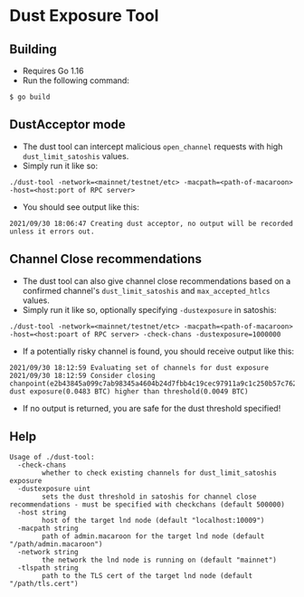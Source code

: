# Dust Exposure Tool

## Building
- Requires Go 1.16
- Run the following command:
```
$ go build
```

## DustAcceptor mode
- The dust tool can intercept malicious `open_channel` requests with high `dust_limit_satoshis` values.
- Simply run it like so:
```
./dust-tool -network=<mainnet/testnet/etc> -macpath=<path-of-macaroon> -host=<host:port of RPC server>
```
- You should see output like this:
```
2021/09/30 18:06:47 Creating dust acceptor, no output will be recorded unless it errors out.
```

## Channel Close recommendations
- The dust tool can also give channel close recommendations based on a confirmed channel's `dust_limit_satoshis` and `max_accepted_htlcs` values.
- Simply run it like so, optionally specifying `-dustexposure` in satoshis:
```
./dust-tool -network=<mainnet/testnet/etc> -macpath=<path-of-macaroon> -host=<host:poart of RPC server> -check-chans -dustexposure=1000000
```
- If a potentially risky channel is found, you should receive output like this:
```
2021/09/30 18:12:59 Evaluating set of channels for dust exposure
2021/09/30 18:12:59 Consider closing chanpoint(e2b43845a099c7ab98345a4604b24d7fbb4c19cec97911a9c1c250b57c762220:0), dust exposure(0.0483 BTC) higher than threshold(0.0049 BTC)
```
- If no output is returned, you are safe for the dust threshold specified!

## Help
```
Usage of ./dust-tool:
  -check-chans
        whether to check existing channels for dust_limit_satoshis exposure
  -dustexposure uint
        sets the dust threshold in satoshis for channel close recommendations - must be specified with checkchans (default 500000)
  -host string
        host of the target lnd node (default "localhost:10009")
  -macpath string
        path of admin.macaroon for the target lnd node (default "/path/admin.macaroon")
  -network string
        the network the lnd node is running on (default "mainnet")
  -tlspath string
        path to the TLS cert of the target lnd node (default "/path/tls.cert")
```